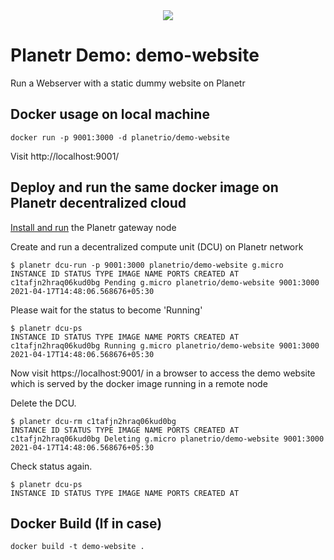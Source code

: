 <div align="center">
<img src="https://planetr.io/img/logo-github.png"></img>
</div>

# Planetr Demo: demo-website
Run a Webserver with a static dummy website on Planetr

## Docker usage on local machine 
```
docker run -p 9001:3000 -d planetrio/demo-website
```
Visit http://localhost:9001/

## Deploy and run the same docker image on Planetr decentralized cloud

[Install and run](https://planetr.io/getstarted.html) the Planetr gateway node

Create and run a decentralized compute unit (DCU) on Planetr network

```
$ planetr dcu-run -p 9001:3000 planetrio/demo-website g.micro
INSTANCE ID STATUS TYPE IMAGE NAME PORTS CREATED AT
c1tafjn2hraq06kud0bg Pending g.micro planetrio/demo-website 9001:3000 2021-04-17T14:48:06.568676+05:30
```

Please wait for the status to become 'Running'

```
$ planetr dcu-ps
INSTANCE ID STATUS TYPE IMAGE NAME PORTS CREATED AT
c1tafjn2hraq06kud0bg Running g.micro planetrio/demo-website 9001:3000 2021-04-17T14:48:06.568676+05:30
```

Now visit https://localhost:9001/ in a browser to access the demo website which is served by the docker image running in a remote node

Delete the DCU.
```
$ planetr dcu-rm c1tafjn2hraq06kud0bg
INSTANCE ID STATUS TYPE IMAGE NAME PORTS CREATED AT
c1tafjn2hraq06kud0bg Deleting g.micro planetrio/demo-website 9001:3000 2021-04-17T14:48:06.568676+05:30
```

Check status again.

```
$ planetr dcu-ps
INSTANCE ID STATUS TYPE IMAGE NAME PORTS CREATED AT
```
## Docker Build (If in case)
```
docker build -t demo-website .
```
